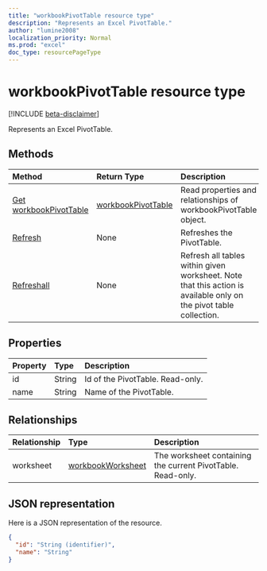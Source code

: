 ```yaml
---
title: "workbookPivotTable resource type"
description: "Represents an Excel PivotTable."
author: "lumine2008"
localization_priority: Normal
ms.prod: "excel"
doc_type: resourcePageType
---
```


# workbookPivotTable resource type

[!INCLUDE [beta-disclaimer](../../includes/beta-disclaimer.md)]

Represents an Excel PivotTable.

## Methods

| Method		   | Return Type	|Description|
|:---------------|:--------|:----------|
|[Get workbookPivotTable](../api/workbookpivottable-get.md) | [workbookPivotTable](workbookpivottable.md) |Read properties and relationships of workbookPivotTable object.|
|[Refresh](../api/workbookpivottable-refresh.md)|None|Refreshes the PivotTable.	|
|[Refreshall](../api/workbookpivottable-refreshall.md)|None|Refresh all tables within given worksheet. Note that this action is available only on the pivot table collection.|

## Properties
| Property	   | Type	|Description|
|:---------------|:--------|:----------|
|id|String| Id of the PivotTable.	Read-only.|
|name|String|Name of the PivotTable.	|

## Relationships
| Relationship | Type	|Description|
|:---------------|:--------|:----------|
|worksheet|[workbookWorksheet](workbookworksheet.md)| The worksheet containing the current PivotTable. Read-only.	|

## JSON representation
Here is a JSON representation of the resource.

<!-- {
  "blockType": "resource",
  "baseType": "microsoft.graph.entity",
  "optionalProperties": [

  ],
  "@odata.type": "microsoft.graph.workbookPivotTable"
}-->

```json
{
  "id": "String (identifier)",
  "name": "String"
}

```
